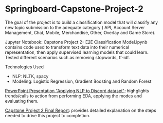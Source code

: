 # Springboard-Capstone-Project-2

The goal of the project is to build a classification model that will classify any new topic submission to the adequate category ( API, Account Server Management, Chat, Mobile, Merchandise, Other, Overlay and Game Store). 


Jupyter Notebook: Capstone Project 2- E2E Classification Model.ipynb contains code used to transform text data into their numerical representation, then apply supervised learning models that could learn. Tested different scenarios such as removing stopwords, tf-idf. 

Technologies Used
* NLP: NLTK, spacy 
* Modeling: Logistic Regression, Gradient Boosting and Random Forest

[PowerPoint Presentation "Applying NLP to Discord dataset"](https://github.com/sheikita/Springboard-Capstone-Project-2/blob/master/Capstone%20Project%202-%20DISCORD%20NLP%20Report.pdf): highglights trends/calls to action from performing EDA, applying the modes and evaluating them.

[Capstone Project 2 Final Report](https://github.com/sheikita/Springboard-Capstone-Project-2/blob/master/Presentation_%20Classification%20Model%20for%20Discord’s%20users%20feedback.pdf): provides detailed explanation on the steps needed to drive this project to completion.
